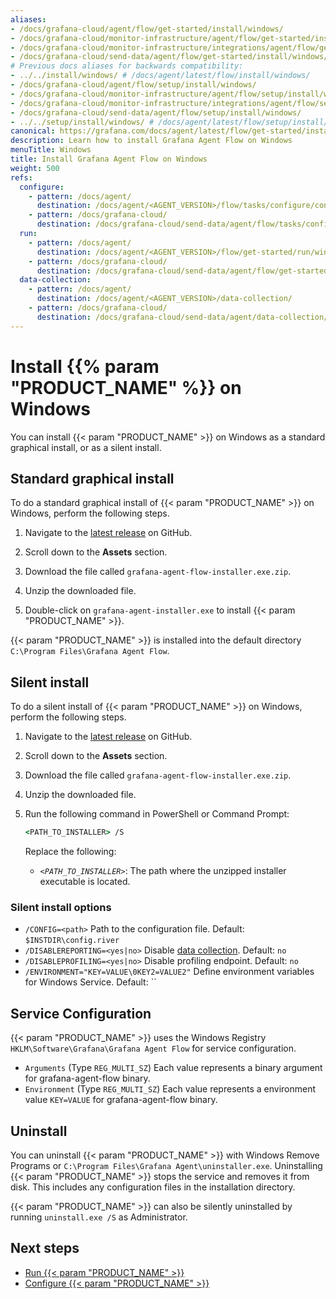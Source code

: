 ```yaml
---
aliases:
- /docs/grafana-cloud/agent/flow/get-started/install/windows/
- /docs/grafana-cloud/monitor-infrastructure/agent/flow/get-started/install/windows/
- /docs/grafana-cloud/monitor-infrastructure/integrations/agent/flow/get-started/install/windows/
- /docs/grafana-cloud/send-data/agent/flow/get-started/install/windows/
# Previous docs aliases for backwards compatibility:
- ../../install/windows/ # /docs/agent/latest/flow/install/windows/
- /docs/grafana-cloud/agent/flow/setup/install/windows/
- /docs/grafana-cloud/monitor-infrastructure/agent/flow/setup/install/windows/
- /docs/grafana-cloud/monitor-infrastructure/integrations/agent/flow/setup/install/windows/
- /docs/grafana-cloud/send-data/agent/flow/setup/install/windows/
- ../../setup/install/windows/ # /docs/agent/latest/flow/setup/install/windows/
canonical: https://grafana.com/docs/agent/latest/flow/get-started/install/windows/
description: Learn how to install Grafana Agent Flow on Windows
menuTitle: Windows
title: Install Grafana Agent Flow on Windows
weight: 500
refs:
  configure:
    - pattern: /docs/agent/
      destination: /docs/agent/<AGENT_VERSION>/flow/tasks/configure/configure-windows/
    - pattern: /docs/grafana-cloud/
      destination: /docs/grafana-cloud/send-data/agent/flow/tasks/configure/configure-windows/
  run:
    - pattern: /docs/agent/
      destination: /docs/agent/<AGENT_VERSION>/flow/get-started/run/windows/
    - pattern: /docs/grafana-cloud/
      destination: /docs/grafana-cloud/send-data/agent/flow/get-started/run/windows/
  data-collection:
    - pattern: /docs/agent/
      destination: /docs/agent/<AGENT_VERSION>/data-collection/
    - pattern: /docs/grafana-cloud/
      destination: /docs/grafana-cloud/send-data/agent/data-collection/
---
```


# Install {{% param "PRODUCT_NAME" %}} on Windows

You can install {{< param "PRODUCT_NAME" >}} on Windows as a standard graphical install, or as a silent install.

## Standard graphical install

To do a standard graphical install of {{< param "PRODUCT_NAME" >}} on Windows, perform the following steps.

1. Navigate to the [latest release][latest] on GitHub.

1. Scroll down to the **Assets** section.

1. Download the file called `grafana-agent-flow-installer.exe.zip`.

1. Unzip the downloaded file.

1. Double-click on `grafana-agent-installer.exe` to install {{< param "PRODUCT_NAME" >}}.

{{< param "PRODUCT_NAME" >}} is installed into the default directory `C:\Program Files\Grafana Agent Flow`.

## Silent install

To do a silent install of {{< param "PRODUCT_NAME" >}} on Windows, perform the following steps.

1. Navigate to the [latest release][latest] on GitHub.

1. Scroll down to the **Assets** section.

1. Download the file called `grafana-agent-flow-installer.exe.zip`.

1. Unzip the downloaded file.

1. Run the following command in PowerShell or Command Prompt:

   ```cmd
   <PATH_TO_INSTALLER> /S
   ```

   Replace the following:

   - _`<PATH_TO_INSTALLER>`_: The path where the unzipped installer executable is located.

### Silent install options

* `/CONFIG=<path>` Path to the configuration file. Default: `$INSTDIR\config.river`
* `/DISABLEREPORTING=<yes|no>` Disable [data collection](ref:data-collection). Default: `no`
* `/DISABLEPROFILING=<yes|no>` Disable profiling endpoint. Default: `no`
* `/ENVIRONMENT="KEY=VALUE\0KEY2=VALUE2"` Define environment variables for Windows Service. Default: ``

## Service Configuration

{{< param "PRODUCT_NAME" >}} uses the Windows Registry `HKLM\Software\Grafana\Grafana Agent Flow` for service configuration.

* `Arguments` (Type `REG_MULTI_SZ`) Each value represents a binary argument for grafana-agent-flow binary.
* `Environment` (Type `REG_MULTI_SZ`) Each value represents a environment value `KEY=VALUE` for grafana-agent-flow binary.

## Uninstall

You can uninstall {{< param "PRODUCT_NAME" >}} with Windows Remove Programs or `C:\Program Files\Grafana Agent\uninstaller.exe`.
Uninstalling {{< param "PRODUCT_NAME" >}} stops the service and removes it from disk.
This includes any configuration files in the installation directory.

{{< param "PRODUCT_NAME" >}} can also be silently uninstalled by running `uninstall.exe /S` as Administrator.

## Next steps

- [Run {{< param "PRODUCT_NAME" >}}](ref:run)
- [Configure {{< param "PRODUCT_NAME" >}}](ref:configure)

[latest]: https://github.com/grafana/agent/releases/latest

